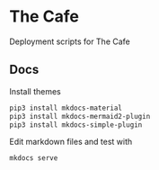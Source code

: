 # The Cafe

Deployment scripts for The Cafe

## Docs

Install themes

```sh
pip3 install mkdocs-material
pip3 install mkdocs-mermaid2-plugin
pip3 install mkdocs-simple-plugin
```

Edit markdown files and test with

```sh
mkdocs serve
```
